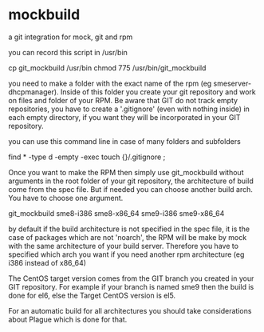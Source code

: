 mockbuild
=========

a git integration for mock, git and rpm

you can	record this script in /usr/bin

cp git_mockbuild /usr/bin
chmod 775 /usr/bin/git_mockbuild

you need to make a folder with the exact name of the rpm (eg smeserver-dhcpmanager). Inside of this folder you create your git repository and work on files and folder of your RPM. Be aware that GIT do not track empty repositories, you have to create a '.gitignore' (even with nothing inside) in each empty directory, if you want they will be incorporated in your GIT repository.

you can	use this command line in case of many folders and subfolders

find * -type d -empty -exec touch {}/.gitignore \;

Once you want to make the RPM then	simply use git_mockbuild without arguments in the root folder of your git repository, the architecture of build come from the spec file. But	if needed you can  choose another build arch.	You have to choose one argument.

git_mockbuild sme8-i386 sme8-x86_64 sme9-i386 sme9-x86_64

by default if the build	architecture is	not specified in the spec file, it is the case of packages which are not 'noarch', the RPM will be make by mock with the same architecture of your build	server. Therefore you have to specified which arch you want if you need another rpm architecture (eg i386 instead of x86_64)

The CentOS target version comes	from the GIT branch you created in your GIT repository.	For example if your branch is named	sme9 then the build is done for	el6, else the Target CentOS version is el5.

For an automatic build for all architectures you should take considerations about Plague which is done for that.


